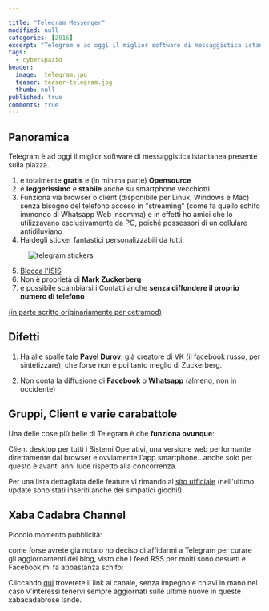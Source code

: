```yaml
---

title: "Telegram Messenger"
modified: null
categories: [2016]
excerpt: "Telegram è ad oggi il miglior software di messaggistica istantanea presente sulla piazza."
tags:
  - cyberspazio
header:  
  image:  telegram.jpg
  teaser: teaser-telegram.jpg
  thumb: null
published: true
comments: true
---
```


## Panoramica

Telegram è ad oggi il miglior software di messaggistica istantanea presente sulla piazza.

1. è totalmente **gratis** e (in minima parte) **Opensource**
2. è **leggerissimo** e **stabile** anche su smartphone vecchiotti
3. Funziona via browser o client (disponibile per Linux, Windows e Mac) senza bisogno del telefono acceso in "streaming" (come fa quello schifo immondo di Whatsapp Web insomma) e in effetti ho amici che lo utilizzavano esclusivamente da PC, poiché possessori di un cellulare antidiluviano
4. Ha degli sticker fantastici personalizzabili da tutti:

<figure><img src="https://s1.postimg.org/d6fe5q4j3/telegram.jpg" alt="telegram stickers"></figure>

5. [Blocca l'ISIS](http://www.repubblica.it/ultimora/24ore/nazionale/news-dettaglio/4609879)
6. Non è proprietà di **Mark Zuckerberg**
7. è possibile scambiarsi i Contatti anche **senza diffondere il proprio numero di telefono**

[(in parte scritto originariamente per cetramod)](http://www.arcweb.it/cetramod/viewtopic.php?f=16&t=48334)

## Difetti

1. Ha alle spalle tale [**Pavel Durov**](https://en.wikipedia.org/wiki/Pavel_Durov), già creatore di VK (il facebook russo, per sintetizzare), che forse non è poi tanto meglio di Zuckerberg.

2. Non conta la diffusione di **Facebook** o **Whatsapp** (almeno, non in occidente)

## Gruppi, Client e varie carabattole

Una delle cose più belle di Telegram è che **funziona ovunque**: 

Client desktop per tutti i Sistemi Operativi, una versione web performante direttamente dal browser e ovviamente l'app smartphone...anche solo per questo è avanti anni luce rispetto alla concorrenza.

Per una lista dettagliata delle feature vi rimando al [sito ufficiale](https://telegram.org/) (nell'ultimo update sono stati inseriti anche dei simpatici giochi!) 

## Xaba Cadabra Channel 

Piccolo momento pubblicità: 

come forse avrete già notato ho deciso di affidarmi a Telegram per curare gli aggiornamenti del blog, visto che i feed RSS per molti sono desueti e Facebook mi fa abbastanza schifo: 

Cliccando [qui](https://telegram.me/xabacadabra) troverete il link al canale, senza impegno e chiavi in mano nel caso v'interessi tenervi sempre aggiornati sulle ultime nuove in queste xabacadabrose lande.

